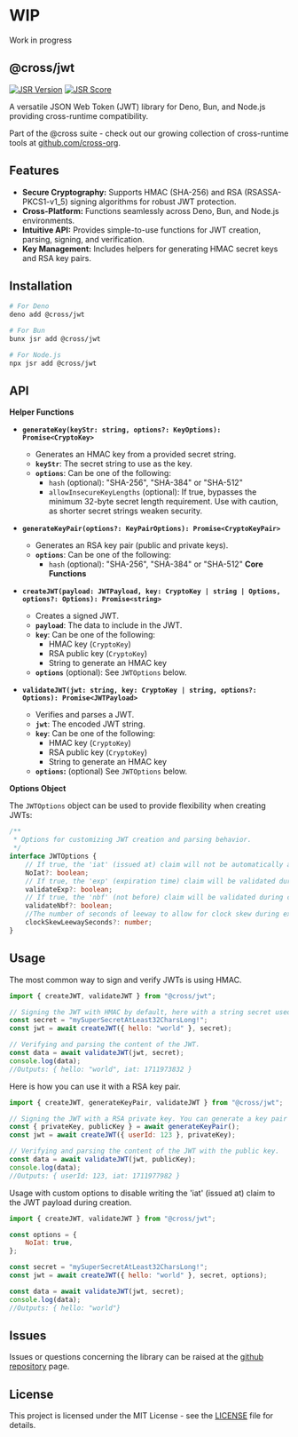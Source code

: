 # WIP

Work in progress

## @cross/jwt

[![JSR Version](https://jsr.io/badges/@cross/jwt)](https://jsr.io/@cross/jwt)
[![JSR Score](https://jsr.io/badges/@cross/jwt/score)](https://jsr.io/@cross/jwt/score)

A versatile JSON Web Token (JWT) library for Deno, Bun, and Node.js providing cross-runtime compatibility.

Part of the @cross suite - check out our growing collection of cross-runtime tools at
[github.com/cross-org](https://github.com/cross-org).

## Features

- **Secure Cryptography:** Supports HMAC (SHA-256) and RSA (RSASSA-PKCS1-v1_5) signing algorithms for robust JWT
  protection.
- **Cross-Platform:** Functions seamlessly across Deno, Bun, and Node.js environments.
- **Intuitive API:** Provides simple-to-use functions for JWT creation, parsing, signing, and verification.
- **Key Management:** Includes helpers for generating HMAC secret keys and RSA key pairs.

## Installation

```bash
# For Deno
deno add @cross/jwt

# For Bun
bunx jsr add @cross/jwt

# For Node.js
npx jsr add @cross/jwt
```

## API

**Helper Functions**

- **`generateKey(keyStr: string, options?: KeyOptions): Promise<CryptoKey>`**
  - Generates an HMAC key from a provided secret string.
  - **`keyStr`**: The secret string to use as the key.
  - **`options`**: Can be one of the following:
    - `hash` (optional): "SHA-256", "SHA-384" or "SHA-512"
    - `allowInsecureKeyLengths` (optional): If true, bypasses the minimum 32-byte secret length requirement. Use with
      caution, as shorter secret strings weaken security.

- **`generateKeyPair(options?: KeyPairOptions): Promise<CryptoKeyPair>`**
  - Generates an RSA key pair (public and private keys).
  - **`options`**: Can be one of the following:
    - `hash` (optional): "SHA-256", "SHA-384" or "SHA-512" **Core Functions**

- **`createJWT(payload: JWTPayload, key: CryptoKey | string | Options, options?: Options): Promise<string>`**
  - Creates a signed JWT.
  - **`payload`**: The data to include in the JWT.
  - **`key`**: Can be one of the following:
    - HMAC key (`CryptoKey`)
    - RSA public key (`CryptoKey`)
    - String to generate an HMAC key
  - **`options`** (optional): See `JWTOptions` below.

- **`validateJWT(jwt: string, key: CryptoKey | string, options?: Options): Promise<JWTPayload>`**
  - Verifies and parses a JWT.
  - **`jwt`**: The encoded JWT string.
  - **`key`**: Can be one of the following:
    - HMAC key (`CryptoKey`)
    - RSA public key (`CryptoKey`)
    - String to generate an HMAC key
  - **`options`:** (optional) See `JWTOptions` below.

**Options Object**

The `JWTOptions` object can be used to provide flexibility when creating JWTs:

```typescript
/**
 * Options for customizing JWT creation and parsing behavior.
 */
interface JWTOptions {
    // If true, the 'iat' (issued at) claim will not be automatically added to the JWT payload during creation.
    NoIat?: boolean;
    // If true, the 'exp' (expiration time) claim will be validated during creation and parsing.
    validateExp?: boolean;
    // If true, the 'nbf' (not before) claim will be validated during creation and parsing.
    validateNbf?: boolean;
    //The number of seconds of leeway to allow for clock skew during expiration validation. (Default: 60)
    clockSkewLeewaySeconds?: number;
}
```

## Usage

The most common way to sign and verify JWTs is using HMAC.

```javascript
import { createJWT, validateJWT } from "@cross/jwt";

// Signing the JWT with HMAC by default, here with a string secret used to generate a key.
const secret = "mySuperSecretAtLeast32CharsLong!";
const jwt = await createJWT({ hello: "world" }, secret);

// Verifying and parsing the content of the JWT.
const data = await validateJWT(jwt, secret);
console.log(data);
//Outputs: { hello: "world", iat: 1711973832 }
```

Here is how you can use it with a RSA key pair.

```javascript
import { createJWT, generateKeyPair, validateJWT } from "@cross/jwt";

// Signing the JWT with a RSA private key. You can generate a key pair with the generateKeyPair() helper function.
const { privateKey, publicKey } = await generateKeyPair();
const jwt = await createJWT({ userId: 123 }, privateKey);

// Verifying and parsing the content of the JWT with the public key.
const data = await validateJWT(jwt, publicKey);
console.log(data);
//Outputs: { userId: 123, iat: 1711977982 }
```

Usage with custom options to disable writing the 'iat' (issued at) claim to the JWT payload during creation.

```javascript
import { createJWT, validateJWT } from "@cross/jwt";

const options = {
    NoIat: true,
};

const secret = "mySuperSecretAtLeast32CharsLong!";
const jwt = await createJWT({ hello: "world" }, secret, options);

const data = await validateJWT(jwt, secret);
console.log(data);
//Outputs: { hello: "world"}
```

## Issues

Issues or questions concerning the library can be raised at the
[github repository](https://github.com/cross-org/jwt/issues) page.

## License

This project is licensed under the MIT License - see the [LICENSE](LICENSE) file for details.
